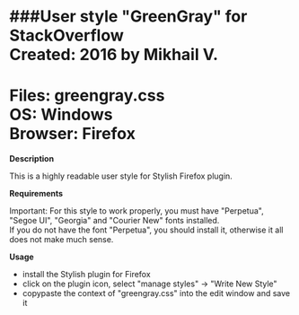 ###User style "GreenGray" for StackOverflow  
Created: 	2016 by Mikhail V.   
=================================
Files: 		greengray.css  
OS: 		Windows  
Browser: 	Firefox  
=================================
  
  
**Description**   

This is a highly readable user style for Stylish Firefox plugin.  
  
**Requirements**  

Important:  For this style to work properly, you must have "Perpetua", "Segoe UI", "Georgia" and "Courier New" fonts installed.  
If you do not have the font "Perpetua", you should install it, otherwise it all does not make much sense.

**Usage**  
- install the Stylish plugin for Firefox
- click on the plugin icon, select "manage styles" -> "Write New Style" 
- copypaste the context of "greengray.css" into the edit window and save it

